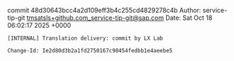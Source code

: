commit 48d30643bcc4a2d109eff3b4c255cd4829278c4b
Author: service-tip-git <tmsatsls+github.com_service-tip-git@sap.com>
Date:   Sat Oct 18 06:02:17 2025 +0000

    [INTERNAL] Translation delivery: commit by LX Lab
    
    Change-Id: Ie2d80d3b2a1fd2750167c90454fedbb1e4aeebe5
